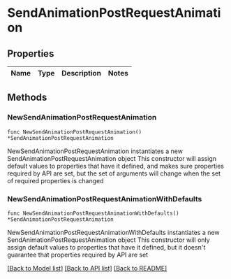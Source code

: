 # SendAnimationPostRequestAnimation

## Properties

Name | Type | Description | Notes
------------ | ------------- | ------------- | -------------

## Methods

### NewSendAnimationPostRequestAnimation

`func NewSendAnimationPostRequestAnimation() *SendAnimationPostRequestAnimation`

NewSendAnimationPostRequestAnimation instantiates a new SendAnimationPostRequestAnimation object
This constructor will assign default values to properties that have it defined,
and makes sure properties required by API are set, but the set of arguments
will change when the set of required properties is changed

### NewSendAnimationPostRequestAnimationWithDefaults

`func NewSendAnimationPostRequestAnimationWithDefaults() *SendAnimationPostRequestAnimation`

NewSendAnimationPostRequestAnimationWithDefaults instantiates a new SendAnimationPostRequestAnimation object
This constructor will only assign default values to properties that have it defined,
but it doesn't guarantee that properties required by API are set


[[Back to Model list]](../README.md#documentation-for-models) [[Back to API list]](../README.md#documentation-for-api-endpoints) [[Back to README]](../README.md)


